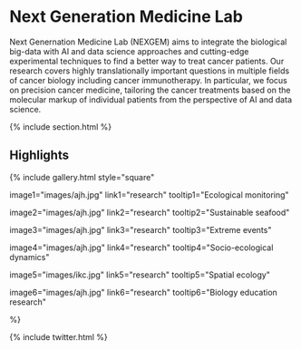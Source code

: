 ---
---

# Next Generation Medicine Lab

Next Genernation Medicine Lab (NEXGEM) aims to integrate the biological big-data with AI and data science approaches and cutting-edge experimental techniques to find a better way to treat cancer patients. Our research covers highly translationally important questions in multiple fields of cancer biology including cancer immunotherapy. In particular, we focus on precision cancer medicine, tailoring the cancer treatments based on the molecular markup of individual patients from the perspective of AI and data science.

{% include section.html %}

## Highlights

{%
  include gallery.html
  style="square"

  image1="images/ajh.jpg"
  link1="research"
  tooltip1="Ecological monitoring"

  image2="images/ajh.jpg"
  link2="research"
  tooltip2="Sustainable seafood"

  image3="images/ajh.jpg"
  link3="research"
  tooltip3="Extreme events"

  image4="images/ajh.jpg"
  link4="research"
  tooltip4="Socio-ecological dynamics"
  
  image5="images/ikc.jpg"
  link5="research"
  tooltip5="Spatial ecology"
  
  image6="images/ajh.jpg"
  link6="research"
  tooltip6="Biology education research"


%}

{% include twitter.html %}
